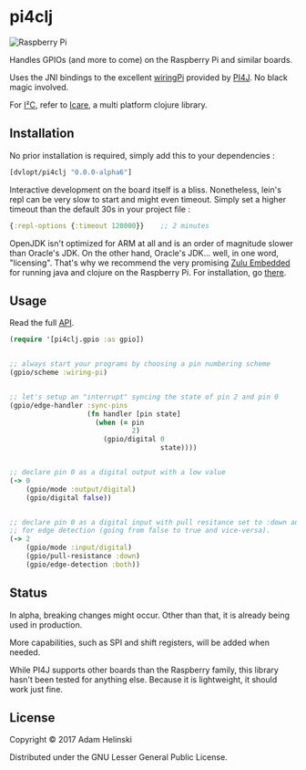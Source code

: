 # pi4clj

![Raspberry Pi](http://i.imgur.com/FeW5Q.png)

Handles GPIOs (and more to come) on the Raspberry Pi and similar boards.

Uses the JNI bindings to the excellent [wiringPi](http://www.wiringpi.com)
provided by [PI4J](http://www.pi4j.com). No black magic involved.

For [I²C](https://en.wikipedia.org/wiki/I%C2%B2C), refer to
[Icare](https://github.com/dvlopt/icare), a multi platform clojure library.

## Installation

No prior installation is required, simply add this to your dependencies :
```clj
[dvlopt/pi4clj "0.0.0-alpha6"]
```

Interactive development on the board itself is a bliss. Nonetheless, lein's repl can be very slow
to start and might even timeout. Simply set a higher timeout than the default 30s in your project file :
```clj
{:repl-options {:timeout 120000}}    ;; 2 minutes
```

OpenJDK isn't optimized for ARM at all and is an order of magnitude slower than Oracle's JDK. On
the other hand, Oracle's JDK... well, in one word, "licensing". That's why we recommend the very
promising [Zulu Embedded](https://www.azul.com/products/zulu-embedded/) for running java and clojure
on the Raspberry Pi. For installation, go [there](https://blog.benjamin-cabe.com/2016/04/05/installing-the-zulu-open-source-java-virtual-machine-on-raspberry-pi).

## Usage

Read the full [API](https://dvlopt.github.io/doc/pi4clj).

```clj
(require '[pi4clj.gpio :as gpio])


;; always start your programs by choosing a pin numbering scheme
(gpio/scheme :wiring-pi)


;; let's setup an "interrupt" syncing the state of pin 2 and pin 0
(gpio/edge-handler :sync-pins
                   (fn handler [pin state]
                     (when (= pin
                              2)
                       (gpio/digital 0
                                     state))))


;; declare pin 0 as a digital output with a low value
(-> 0
    (gpio/mode :output/digital)
    (gpio/digital false))


;; declare pin 0 as a digital input with pull resitance set to :down and monitored
;; for edge detection (going from false to true and vice-versa).
(-> 2
    (gpio/mode :input/digital)
    (gpio/pull-resistance :down)
    (gpio/edge-detection :both))
```

## Status

In alpha, breaking changes might occur. Other than that, it is already being used in production.

More capabilities, such as SPI and shift registers, will be added when needed.

While PI4J supports other boards than the Raspberry family, this library hasn't been tested for
anything else. Because it is lightweight, it should work just fine.

## License

Copyright © 2017 Adam Helinski

Distributed under the GNU Lesser General Public License.
